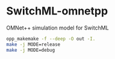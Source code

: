 # SwitchML-omnetpp
OMNet++ simulation model for SwitchML

```bash
opp_makemake -f --deep -O out -I.
make -j MODE=release
make -j MODE=debug
```
